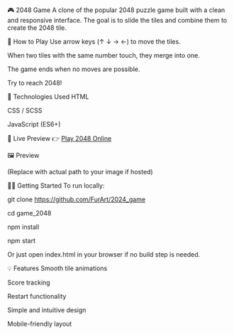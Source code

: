 🎮 2048 Game
A clone of the popular 2048 puzzle game built with a clean and responsive interface. The goal is to slide the tiles and combine them to create the 2048 tile.

🧠 How to Play
Use arrow keys (↑ ↓ → ←) to move the tiles.

When two tiles with the same number touch, they merge into one.

The game ends when no moves are possible.

Try to reach 2048!

🔧 Technologies Used
HTML

CSS / SCSS

JavaScript (ES6+)

🔗 Live Preview
👉 [Play 2048 Online](https://furart.github.io/2024_game/)

🖼️ Preview

(Replace with actual path to your image if hosted)

🧑‍💻 Getting Started
To run locally:

git clone https://github.com/FurArt/2024_game

cd game_2048

npm install

npm start

Or just open index.html in your browser if no build step is needed.

💡 Features
Smooth tile animations

Score tracking

Restart functionality

Simple and intuitive design

Mobile-friendly layout

